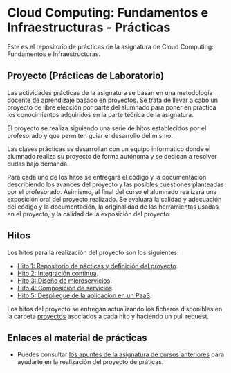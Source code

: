 Cloud Computing: Fundamentos e Infraestructuras - Prácticas
======
Este es el repositorio de prácticas de la asignatura de Cloud Computing: Fundamentos e Infraestructuras.


## Proyecto (Prácticas de Laboratorio)

Las actividades prácticas de la asignatura se basan en una metodología docente de aprendizaje basado en proyectos. Se trata de llevar a cabo un proyecto de libre elección por parte del alumnado para poner en práctica los conocimientos adquiridos en la parte teórica de la asignatura. 

El proyecto se realiza siguiendo una serie de hitos establecidos por el profesorado y que permiten guiar el desarrollo del mismo. 

Las clases prácticas se desarrollan con un equipo informático donde el alumnado realiza su proyecto de forma autónoma y se dedican a resolver dudas bajo demanda.

Para cada uno de los hitos se entregará el código y la documentación describiendo los avances del proyecto y las posibles cuestiones planteadas por el profesorado. Asimismo, al final del curso el alumnado realizará una exposición oral del proyecto realizado. Se evaluará la calidad y adecuación del código y la documentación, la originalidad de las herramientas usadas en el proyecto, y la calidad de la exposición del proyecto.


## Hitos

Los hitos para la realización del proyecto son los siguientes:

* [Hito 1: Repositorio de pácticas y definición del proyecto](hitos/1.Repositorio.md). 
* [Hito 2: Integración continua](hitos/2.CI.md). 
* [Hito 3: Diseño de microservicios](hitos/3.Microservicios.md). 
* [Hito 4: Composición de servicios](hitos/4.Contenedores.md). 
* [Hito 5: Despliegue de la aplicación en un PaaS](hitos/5.Despliegue.md). 

Los hitos del proyecto se entregan actualizando los ficheros disponibles en la carpeta [proyectos](proyectos/README.md) asociados a cada hito y haciendo un pull request.


## Enlaces al material de prácticas

* Puedes consultar [los apuntes de la asignatura de cursos anteriores](http://jj.github.io/CC) para ayudarte en la realización del proyecto de práticas.
